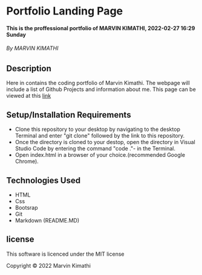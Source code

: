 # Portfolio Landing Page
#### This is the proffessional portfolio of MARVIN KIMATHI, 2022-02-27 16:29 Sunday
###### By MARVIN KIMATHI
## Description
Here in contains the coding portfolio of Marvin Kimathi. The webpage 
will include a list of Github Projects and information about me. This page can be viewed at this [link](https://github.com/ItsMarvoKim/Portfolio-Landing-Page.git)
## Setup/Installation Requirements
- Clone this repository to your desktop by navigating to the desktop Terminal and enter "git clone" followed by the link to this repository.
- Once the directory is cloned to your destop, open the directory in Visual Studio Code by entering the command "code ."- in the Terminal.
- Open index.html in a browser of your choice.(recommended Google Chrome).
## Technologies Used
- HTML
- Css
- Bootsrap
- Git
- Markdown (README.MD)
## license
This software is licenced under the MIT license

Copyright &copy; 2022 Marvin Kimathi
